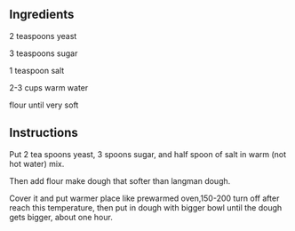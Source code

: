 ## Ingredients

2 teaspoons yeast

3 teaspoons sugar

1 teaspoon salt

2-3 cups warm water

flour until very soft

## Instructions

Put 2 tea spoons yeast, 3 spoons sugar, and half spoon of salt in warm (not hot water) mix.

Then add flour make dough that softer than langman dough.

Cover it and put warmer place like prewarmed oven,150-200 turn off after reach this temperature, then put in dough with bigger bowl until the dough gets bigger, about one hour.
